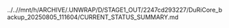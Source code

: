 ../..//mnt/h/ARCHIVE/.UNWRAP/D/STAGE1_OUT/2247cd293227/DuRiCore_backup_20250805_111604/CURRENT_STATUS_SUMMARY.md